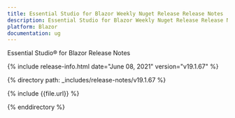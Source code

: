 ```yaml
---
title: Essential Studio for Blazor Weekly Nuget Release Release Notes  
description: Essential Studio for Blazor Weekly Nuget Release Release Notes  
platform: Blazor
documentation: ug
---
```


Essential Studio&reg; for Blazor  Release Notes  

{% include release-info.html date="June 08, 2021"  version="v19.1.67" %} 

{% directory path: _includes/release-notes/v19.1.67 %}

{% include {{file.url}} %}

{% enddirectory %}

